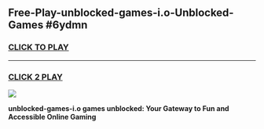 
## Free-Play-unblocked-games-i.o-Unblocked-Games #6ydmn
<h3>
<a href="https://news.freeplayer.one?title=unblocked-games-i.o&ref=8M">CLICK TO PLAY</a></h3>
<hr>

<h3>
<a href="https://news.freeplayer.one?title=unblocked-games-i.o&ref=8M">CLICK 2 PLAY</a>
  
</h3>

<a href="https://news.freeplayer.one?title=unblocked-games-i.o&ref=8M"><img src="https://clearcache.store/games.png"></a>


**unblocked-games-i.o games unblocked: Your Gateway to Fun and Accessible Online Gaming**
